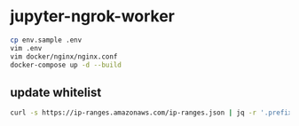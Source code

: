 # jupyter-ngrok-worker


```bash
cp env.sample .env
vim .env
vim docker/nginx/nginx.conf
docker-compose up -d --build
```

## update whitelist
```bash
curl -s https://ip-ranges.amazonaws.com/ip-ranges.json | jq -r '.prefixes[] | select(.region=="ap-northeast-1") | .ip_prefix' | sort -n | sed 's/^/allow /; s/$/;/g' |pbcopy
```
